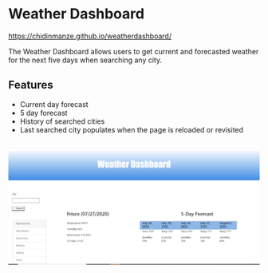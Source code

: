 # Weather Dashboard
https://chidinmanze.github.io/weatherdashboard/

The Weather Dashboard allows users to get current and forecasted weather for the next five days when searching any city.


## Features
- Current day forecast
- 5 day forecast
- History of searched cities 
- Last searched city populates when the page is reloaded or revisited

<br>

<img src="https://github.com/chidinmanze/weatherdashboard/blob/master/assets/WeatherDashboardScreenshot.JPG">
